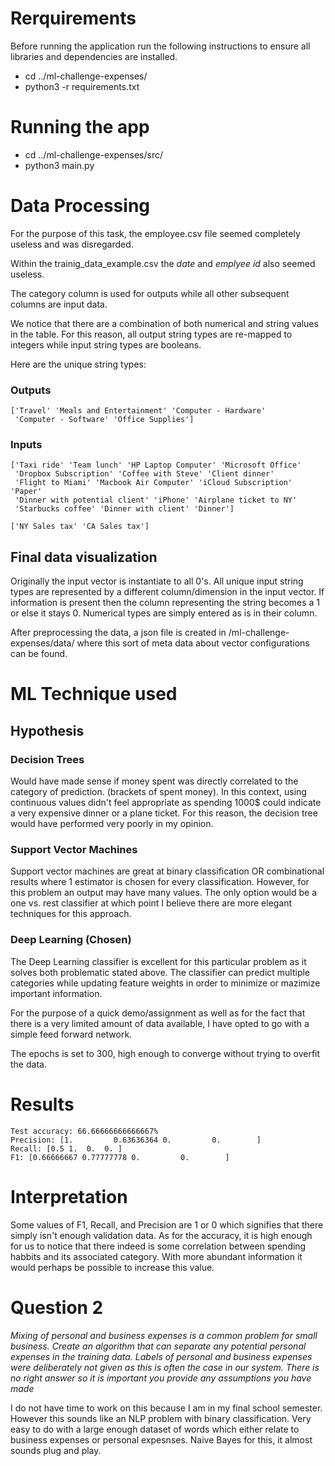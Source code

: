 # Rerquirements
Before running the application run the following instructions to ensure all libraries and dependencies are installed.
* cd ../ml-challenge-expenses/
* python3 -r requirements.txt

# Running the app
* cd ../ml-challenge-expenses/src/
* python3 main.py

# Data Processing
For the purpose of this task, the employee.csv file seemed completely useless and was disregarded.

Within the trainig_data_example.csv the *date* and *emplyee id* also seemed useless. 

The category column is used for outputs while all other subsequent columns are input data.

We notice that there are a combination of both numerical and string values in the table. For this reason, all output string types are re-mapped to integers while input string types are booleans.

Here are the unique string types:

### Outputs
```
['Travel' 'Meals and Entertainment' 'Computer - Hardware'
 'Computer - Software' 'Office Supplies']
```

### Inputs
```
['Taxi ride' 'Team lunch' 'HP Laptop Computer' 'Microsoft Office'
 'Dropbox Subscription' 'Coffee with Steve' 'Client dinner'
 'Flight to Miami' 'Macbook Air Computer' 'iCloud Subscription' 'Paper'
 'Dinner with potential client' 'iPhone' 'Airplane ticket to NY'
 'Starbucks coffee' 'Dinner with client' 'Dinner']  
```

```
['NY Sales tax' 'CA Sales tax']
```

## Final data visualization
Originally the input vector is instantiate to all 0's. All unique input string types are represented by a different column/dimension in the input vector. If information is present then the column representing the string becomes a 1 or else it stays 0. Numerical types are simply entered as is in their column.

After preprocessing the data, a json file is created in /ml-challenge-expenses/data/ where this sort of meta data about vector configurations can be found.

# ML Technique used
## Hypothesis
### Decision Trees  
Would have made sense if money spent was directly correlated to the category of prediction. (brackets of spent money). In this context, using continuous values didn't feel appropriate as spending 1000$ could indicate a very expensive dinner or a plane ticket. For this reason, the decision tree would have performed very poorly in my opinion.

### Support Vector Machines
Support vector machines are great at binary classification OR combinational results where 1 estimator is chosen for every classification. However, for this problem an output may have many values. The only option would be a one vs. rest classifier at which point I believe there are more elegant techniques for this approach.

### Deep Learning (Chosen)
The Deep Learning classifier is excellent for this particular problem as it solves both problematic stated above. The classifier can predict multiple categories while updating feature weights in order to minimize or mazimize important information.

For the purpose of a quick demo/assignment as well as for the fact that there is a very limited amount of data available, I have opted to go with a simple feed forward network.

The epochs is set to 300, high enough to converge without trying to overfit the data.


# Results
```
Test accuracy: 66.66666666666667%
Precision: [1.         0.63636364 0.         0.        ]
Recall: [0.5 1.  0.  0. ]
F1: [0.66666667 0.77777778 0.         0.        ]

```

# Interpretation
Some values of F1, Recall, and Precision are 1 or 0 which signifies that there simply isn't enough validation data. As for the accuracy, it is high enough for us to notice that there indeed is some correlation between spending habbits and its associated category. With more abundant information it would perhaps be possible to increase this value.

# Question 2
*Mixing of personal and business expenses is a common problem for small business. Create an algorithm that can separate any potential personal expenses in the training data. Labels of personal and business expenses were deliberately not given as this is often the case in our system. There is no right answer so it is important you provide any assumptions you have made*

I do not have time to work on this because I am in my final school semester. However this sounds like an NLP problem with binary classification. Very easy to do with a large enough dataset of words which either relate to business expenses or personal expesnses. Naive Bayes for this, it almost sounds plug and play. 

